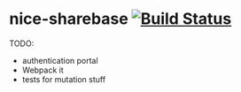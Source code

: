 nice-sharebase [![Build Status][build-status-image]][build-status]
==============

TODO:
* authentication portal
* Webpack it
* tests for mutation stuff

[build-status-image]: https://travis-ci.org/0xcaff/nice-sharebase.svg?branch=master
[build-status]: https://travis-ci.org/0xcaff/nice-sharebase
